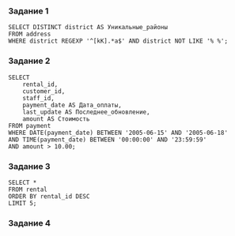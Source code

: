 ### Задание 1

```mysql
SELECT DISTINCT district AS Уникальные_районы
FROM address
WHERE district REGEXP '^[kK].*a$' AND district NOT LIKE '% %';
```

### Задание 2

```
SELECT 
    rental_id,
    customer_id,
    staff_id,
    payment_date AS Дата_оплаты,
    last_update AS Последнее_обновление,
    amount AS Стоимость
FROM payment
WHERE DATE(payment_date) BETWEEN '2005-06-15' AND '2005-06-18'
AND TIME(payment_date) BETWEEN '00:00:00' AND '23:59:59'
AND amount > 10.00;
```

### Задание 3

```
SELECT *
FROM rental
ORDER BY rental_id DESC
LIMIT 5;
```

### Задание 4
